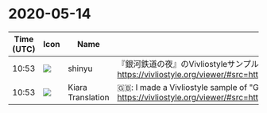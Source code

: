 # 2020-05-14

|Time (UTC)|Icon|Name|Message|
|---|---|---|---|
|10:53|![](https://avatars.slack-edge.com/2018-04-27/354445776386_e258f5ed5ba887b08668_72.jpg)|shinyu|『銀河鉄道の夜』のVivliostyleサンプルを作りました:<br><https://vivliostyle.org/viewer/#src=https://vivliostyle.github.io/vivliostyle_doc/samples/gingatetsudo/&amp;bookMode=true>|
|10:53|![](https://avatars.slack-edge.com/2019-08-21/732685848020_f3f20736795184660348_72.png)|Kiara Translation|🇬🇧: I made a Vivliostyle sample of "Galaxy Railroad Night":<br><https://vivliostyle.org/viewer/#src=https://vivliostyle.github.io/vivliostyle_doc/samples/gingatetsudo/&amp;bookMode=true>|
